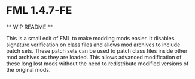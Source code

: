 # FML 1.4.7-FE
   
** WIP README **
  
This is a small edit of FML to make modding mods easier. It disables signature verification on class files and allows mod archives to include patch sets. These patch sets can be used to patch class files inside other mod archives as they are loaded. This allows advanced modification of these long lost mods without the need to redistribute modified versions of the original mods.
